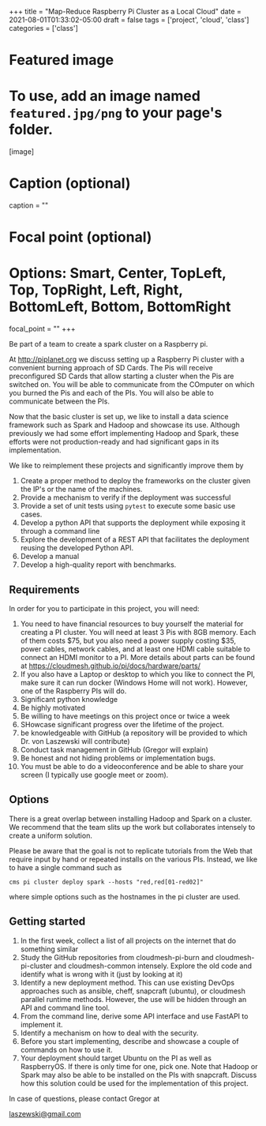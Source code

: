 +++
title = "Map-Reduce Raspberry Pi Cluster as a Local Cloud"
date = 2021-08-01T01:33:02-05:00
draft = false
tags = ['project', 'cloud', 'class']
categories = ['class']

# Featured image
# To use, add an image named `featured.jpg/png` to your page's folder. 
[image]
  # Caption (optional)
  caption = ""
  # Focal point (optional)
  # Options: Smart, Center, TopLeft, Top, TopRight, Left, Right, BottomLeft, Bottom, BottomRight
  focal_point = ""
+++

Be part of a team to create a spark cluster on a Raspberry pi.

At <http://piplanet.org> we discuss setting up a Raspberry Pi
cluster with a convenient burning approach of SD Cards. The Pis will
receive preconfigured SD Cards that allow starting a cluster when the
Pis are switched on. You will be able to communicate from the COmputer
on which you burned the Pis and each of the PIs. You will also be able
to communicate between the PIs.

Now that the basic cluster is set up, we like to install a data science
framework such as Spark and Hadoop and showcase its use. Although
previously we had some effort implementing Hadoop and Spark, these
efforts were not production-ready and had significant gaps in its
implementation.

We like to reimplement these projects and significantly improve them by

1. Create a proper method to deploy the frameworks on the cluster
given the IP's or the name of the machines.
2. Provide a mechanism to verify if the deployment was successful
3. Provide a set of unit tests using `pytest` to execute some basic use cases.
4. Develop a python API that supports the deployment while exposing it through a command line
5. Explore the development of a REST API that facilitates the deployment reusing the developed Python API.
6. Develop a manual
7. Develop a high-quality report with benchmarks.


## Requirements

In order for you to participate in this project, you will need:

1. You need to have financial resources to buy yourself the material for creating a PI cluster. You will need at least 3 Pis with 8GB memory. Each of them costs $75, but you also need a power supply costing $35, power cables, network cables, and at least one HDMI cable suitable to connect an HDMI monitor to a PI. More details about parts can be found at <https://cloudmesh.github.io/pi/docs/hardware/parts/>
2. If you also have a Laptop or desktop to which you like to connect the PI, make sure it can run docker (Windows Home will not work). However, one of the Raspberry PIs will do.
2. Significant python knowledge
3. Be highly motivated
4. Be willing to have meetings on this project once or twice a week
5. SHowcase significant progress over the lifetime of the project.
6. be knowledgeable with GitHub (a repository will be provided to which
   Dr. von Laszewski will contribute)
7. Conduct task management in GitHub (Gregor will explain)
8. Be honest and not hiding problems or implementation bugs.
9. You must be able to do a videoconference and be able to share your screen (I typically use google meet or zoom).

## Options

There is a great overlap between installing Hadoop and Spark on a
cluster. We recommend that the team slits up the work but collaborates
intensely to create a uniform solution.

Please be aware that the goal is not to replicate tutorials from the Web that require input by hand or repeated installs on the various PIs. Instead, we like to have  a single command such as

```cms pi cluster deploy spark --hosts "red,red[01-red02]"```

where simple options such as the hostnames in the pi cluster are used.


## Getting started

1. In the first week, collect a list of all projects on the internet that do something similar
2. Study the GitHub repositories from cloudmesh-pi-burn and cloudmesh-pi-cluster and cloudmesh-common intensely. Explore the old code and identify what is wrong with it (just by looking at it)
3. Identify a new deployment method. This can use existing DevOps approaches such as ansible, cheff, snapcraft (ubuntu), or cloudmesh parallel runtime methods. However, the use will be hidden through an API and command line tool.
4. From the command line, derive some API interface and use FastAPI to
   implement it.
5. Identify a mechanism on how to deal with the security.
6. Before you start implementing, describe and showcase a couple of commands on how to use it.
7. Your deployment should target Ubuntu on the PI as well as RaspberryOS. If there is only time for one, pick one.
    Note that Hadoop or Spark may also be able to be installed on the PIs with snapcraft. Discuss how this solution could be used for the implementation of this project.

In case of questions, please contact Gregor at

laszewski@gmail.com

